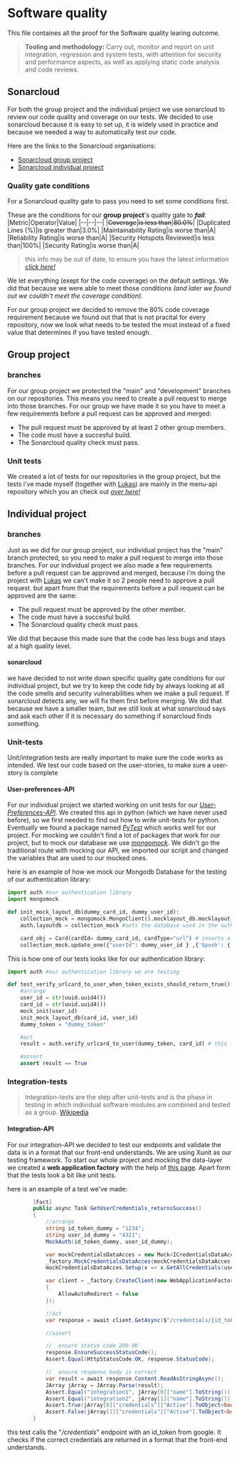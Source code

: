 
# Software quality
This file containes all the proof for the Software quality learing outcome.
> **Tooling and methodology:** Carry out, monitor and report on unit integration, regression and system tests, with attention for security and performance aspects, as well as applying static code analysis and code reviews.

## Sonarcloud
For both the group project and the individual project we use sonarcloud to review our code quality and coverage on our tests. We decided to use sonarcloud because it is easy to set up, it is widely used in practice and because we needed a way to automatically test our code.

Here are the links to the Sonarcloud organisations:
- [Sonarcloud group project](https://sonarcloud.io/organizations/modus-1/projects)
- [Sonarcloud individual project](https://sonarcloud.io/organizations/ips3-db04-teun-mos-lukas-jansen/projects)

### Quality gate conditions
For a Sonarcloud quality gate to pass you need to set some conditions first.

These are the conditions for our **group project**'s quality gate to ***fail***:
|Metric|Operator|Value|
|--|--|--|
|~~Coverage~~|~~is less than~~|~~80.0%~~|
|Duplicated Lines (%)|is greater than|3.0%|
|Maintainability Rating|is worse than|A|
|Reliability Rating|is worse than|A|
|Security Hotspots Reviewed|is less than|100%|
|Security Rating|is worse than|A|
> this info may be out of date,  to ensure you have the latest information [*click here!*](https://sonarcloud.io/organizations/modus-1/quality_gates/show/9)

We let everything (exept for the code coverage) on the default settings. We did that because we were able to meet those conditions *(and later we found out we couldn't meet the coverage condition)*. 

For our group project we decided to remove the 80% code coverage requirement because we found out that that is not pracital for every repository, now we look what needs to be tested the most instead of a fixed value that determines if you have tested enough.

## Group project

### branches
For our group project we protected the "main" and "development" branches on our repositories. This means you need to create a pull request to merge into those branches.
For our group we have made it so you have to meet a few requirements before a pull request can be approved and merged:
- The pull request must be approved by at least 2 other group members.
- The code must have a succesful build.
- The Sonarcloud quality check must pass.

### Unit tests
We created a lot of tests for our repositories in the group project, but the tests i've made myself (together with [Lukas](https://github.com/LukasJansen100)) are mainly in the menu-api repository which you an check out [*over here!*](https://github.com/Modus-1/menu-api)

## Individual project
### branches
Just as we did for our group project, our individual project has the "main" branch protected, so you need to make a pull request to merge into those branches.
For our individual project we also made a few requirements before a pull request can be approved and merged, because i'm doing the project with [Lukas](https://github.com/LukasJansen100) we can't make it so 2 people need to approve a pull request. 
but apart from that the requirements before a pull request can be approved are the same:
- The pull request must be approved by the other member.
- The code must have a succesful build.
- The Sonarcloud quality check must pass.

We did that because this made sure that the code has less bugs and stays at a high quality level.

#### sonarcloud
we have decided to not write down specific quality gate conditions for our individual project, but we try to keep the code tidy by always looking at all the code smells and security vulnerabilities when we make a pull request. If sonarcloud detects any, we will fix them first before merging. We did that because we have a smaller team, but we still look at what sonarcloud says and ask each other if it is necessary do something if sonarcloud finds something.



### Unit-tests
Unit/integration tests are really important to make sure the code works as intended. We test our code based on the user-stories, to make sure a user-story is complete

#### User-preferences-API
For our individual project we started working on unit tests for our [*User-Preferences-API*](https://github.com/IPS3-DB04-Teun-Mos-Lukas-Jansen/User-Preferences-API). We created this api in python (which we have never used before), so we first needed to find out how to write unit-tests for python. Eventually we found a package named *[PyTest](https://pytest.org/)* which works well for our project. For mocking we couldn't find a lot of packages that work for our project, but to mock our database we use [*mongomock*](https://github.com/mongomock/mongomock). We didn't go the traditional route with mocking our API, we imported our script and changed the variables that are used to our mocked ones.

here is an example of how we mock our Mongodb Database for the testing of our authentication library:
``` python
import auth #our authentication library
import mongomock

def init_mock_layout_db(dummy_card_id, dummy_user_id):
	collection_mock = mongomock.MongoClient().mocklayout_db.mocklayout_collection #creates a mocked mongodb collection running in memory
	auth.layoutdb = collection_mock #sets the database used in the authentication library to our mocked one by changing the 'layoutdb' variable.

	card_obj = Card(cardId= dummy_card_id, cardType="url") # inserts a card in the layout for testing
	collection_mock.update_one({"userId": dummy_user_id } ,{'$push': {'columns.0.cards': dict(card_obj)}}, upsert = True )
```

This is how one of our tests looks like for our authentication library:
``` python
import auth #our authentication library we are testing

def test_verify_urlcard_to_user_when_token_exists_should_return_true():
    #arrange
    user_id = str(uuid.uuid4()) 
    card_id = str(uuid.uuid4())
    mock_init(user_id)
    init_mock_layout_db(card_id, user_id)
    dummy_token = "dummy_token"

    #act
    result = auth.verify_urlcard_to_user(dummy_token, card_id) # this function checks if the token is correct and returns true if it is

    #assert
    assert result == True 
```

### Integration-tests
> Integration-tests are the step after unit-tests and is the phase in testing in which individual software modules are combined and tested as a group.
> [Wikipedia](https://en.wikipedia.org/wiki/Integration_testing#:~:text=Integration%20testing%20%28sometimes%20called%20integration%20and%20testing,%20abbreviated%20I&T%29%20is%20the%20phase%20in%20software%20testing%20in%20which%20individual%20software%20modules%20are%20combined%20and%20tested%20as%20a%20group)
#### Integration-API
For our integration-API we decided to test our endpoints and validate the data is in a format that our front-end understands.
We are using Xunit as our testing framework.
To start our whole project and mocking the data-layer we created a **web application factory** with the help of [this page](https://learn.microsoft.com/en-us/aspnet/core/test/integration-tests?view=aspnetcore-7.0#customize-webapplicationfactory). Apart form that the tests look a bit like unit tests.

here is an example of a test we've made:
``` c#
        [Fact]
        public async Task GetUserCredentials_returnsSuccess()
        {
            //arrange
            string id_token_dummy = "1234";
            string user_id_dummy = "4321";
            MockAuth(id_token_dummy, user_id_dummy);

            var mockCredentialsDataAcces = new Mock<ICredentialsDataAcces>();
            _factory.MockCredentialsDataAcces(mockCredentialsDataAcces.Object);
            mockCredentialsDataAcces.Setup(x => x.GetAllCredentials(user_id_dummy)).ReturnsAsync(_credentials_dummy);

            var client = _factory.CreateClient(new WebApplicationFactoryClientOptions
            {
                AllowAutoRedirect = false
            });

            //act
            var response = await client.GetAsync($"/credentials/{id_token_dummy}");

            //assert

            //  ensure status code 200 OK
            response.EnsureSuccessStatusCode();
            Assert.Equal(HttpStatusCode.OK, response.StatusCode);

            //  ensure response body is correct
            var result = await response.Content.ReadAsStringAsync();
            JArray jArray = JArray.Parse(result);
            Assert.Equal("integration1", jArray[0]["name"].ToString());
            Assert.Equal("integration2", jArray[1]["name"].ToString());
            Assert.True(jArray[0]["credentials"]["Active"].ToObject<bool>());
            Assert.False(jArray[1]["credentials"]["Active"].ToObject<bool>());
        }
```
this test calls the "*/credentials*" endpoint with an id_token from google. It checks if the correct credentials are returned in a format that the front-end understands.

